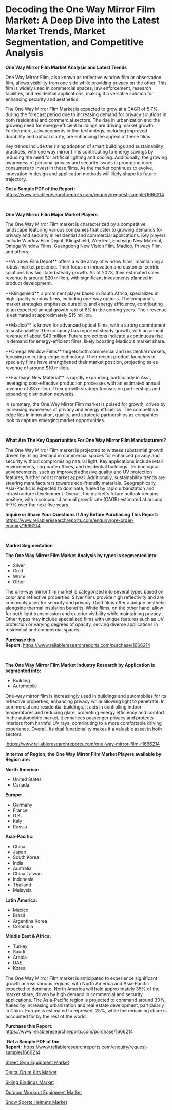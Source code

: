 <p><h1>Decoding the One Way Mirror Film Market: A Deep Dive into the Latest Market Trends, Market Segmentation, and Competitive Analysis</h1></p><p><strong>One Way Mirror Film Market Analysis and Latest Trends</strong></p>
<p><p>One Way Mirror Film, also known as reflective window film or observation film, allows visibility from one side while providing privacy on the other. This film is widely used in commercial spaces, law enforcement, research facilities, and residential applications, making it a versatile solution for enhancing security and aesthetics. </p><p>The One Way Mirror Film Market is expected to grow at a CAGR of 5.7% during the forecast period due to increasing demand for privacy solutions in both residential and commercial sectors. The rise in urbanization and the growing need for energy-efficient buildings are driving market growth. Furthermore, advancements in film technology, including improved durability and optical clarity, are enhancing the appeal of these films.</p><p>Key trends include the rising adoption of smart buildings and sustainability practices, with one way mirror films contributing to energy savings by reducing the need for artificial lighting and cooling. Additionally, the growing awareness of personal privacy and security issues is prompting more consumers to invest in these films. As the market continues to evolve, innovation in design and application methods will likely shape its future trajectory.</p></p>
<p><strong>Get a Sample PDF of the Report:&nbsp;</strong> <a href="https://www.reliableresearchreports.com/enquiry/request-sample/1666214?utm_campaign=10&utm_medium=2&utm_source=Github&utm_content=ia&utm_term=09022025&utm_id=one-way-mirror-film">https://www.reliableresearchreports.com/enquiry/request-sample/1666214</a></p>
<p>&nbsp;</p>
<p><strong>One Way Mirror Film Major Market Players</strong></p>
<p><p>The One Way Mirror Film market is characterized by a competitive landscape featuring various companies that cater to growing demands for privacy and security in residential and commercial applications. Key players include Window Film Depot, Klingshield, WeeTect, Eachsign New Material, Omega Window Films, Guangdong New Vision Film, Madico, Privacy Film, and others.</p><p>**Window Film Depot** offers a wide array of window films, maintaining a robust market presence. Their focus on innovation and customer-centric solutions has facilitated steady growth. As of 2023, their estimated sales revenue is around $20 million, with significant investments planned in product development.</p><p>**Klingshield**, a prominent player based in South Africa, specializes in high-quality window films, including one-way options. The company's market strategies emphasize durability and energy efficiency, contributing to an expected annual growth rate of 8% in the coming years. Their revenue is estimated at approximately $15 million.</p><p>**Madico** is known for advanced optical films, with a strong commitment to sustainability. The company has reported steady growth, with an annual revenue of about $40 million. Future projections indicate a continuous rise in demand for energy-efficient films, likely boosting Madico's market share.</p><p>**Omega Window Films** targets both commercial and residential markets, focusing on cutting-edge technology. Their recent product launches in specialty films have strengthened their market position, projecting sales revenue of around $10 million.</p><p>**Eachsign New Material** is rapidly expanding, particularly in Asia, leveraging cost-effective production processes with an estimated annual revenue of $8 million. Their growth strategy focuses on partnerships and expanding distribution networks.</p><p>In summary, the One Way Mirror Film market is poised for growth, driven by increasing awareness of privacy and energy efficiency. The competitive edge lies in innovation, quality, and strategic partnerships as companies look to capture emerging market opportunities.</p></p>
<p>&nbsp;</p>
<p><strong>What Are The Key Opportunities For One Way Mirror Film Manufacturers?</strong></p>
<p><p>The One Way Mirror Film market is projected to witness substantial growth, driven by rising demand in commercial spaces for enhanced privacy and security without compromising natural light. Key applications include retail environments, corporate offices, and residential buildings. Technological advancements, such as improved adhesive quality and UV protection features, further boost market appeal. Additionally, sustainability trends are steering manufacturers towards eco-friendly materials. Geographically, Asia-Pacific is expected to dominate, fueled by rapid urbanization and infrastructure development. Overall, the market's future outlook remains positive, with a compound annual growth rate (CAGR) estimated at around 5-7% over the next five years.</p></p>
<p><strong>Inquire or Share Your Questions If Any Before Purchasing This Report:</strong> <a href="https://www.reliableresearchreports.com/enquiry/pre-order-enquiry/1666214?utm_campaign=10&utm_medium=2&utm_source=Github&utm_content=ia&utm_term=09022025&utm_id=one-way-mirror-film">https://www.reliableresearchreports.com/enquiry/pre-order-enquiry/1666214</a></p>
<p>&nbsp;</p>
<p><strong>Market Segmentation</strong></p>
<p><strong>The One Way Mirror Film Market Analysis by types is segmented into:</strong></p>
<p><ul><li>Silver</li><li>Gold</li><li>White</li><li>Other</li></ul></p>
<p><p>The one-way mirror film market is categorized into several types based on color and reflective properties. Silver films provide high reflectivity and are commonly used for security and privacy. Gold films offer a unique aesthetic alongside thermal insulation benefits. White films, on the other hand, allow for both light transmission and exterior visibility while maintaining privacy. Other types may include specialized films with unique features such as UV protection or varying degrees of opacity, serving diverse applications in residential and commercial spaces.</p></p>
<p><strong>Purchase this Report:&nbsp;</strong><a href="https://www.reliableresearchreports.com/purchase/1666214?utm_campaign=10&utm_medium=2&utm_source=Github&utm_content=ia&utm_term=09022025&utm_id=one-way-mirror-film">https://www.reliableresearchreports.com/purchase/1666214</a></p>
<p>&nbsp;</p>
<p><strong>The One Way Mirror Film Market Industry Research by Application is segmented into:</strong></p>
<p><ul><li>Building</li><li>Automobile</li></ul></p>
<p><p>One-way mirror film is increasingly used in buildings and automobiles for its reflective properties, enhancing privacy while allowing light to penetrate. In commercial and residential buildings, it aids in controlling indoor temperatures and reducing glare, promoting energy efficiency and comfort. In the automobile market, it enhances passenger privacy and protects interiors from harmful UV rays, contributing to a more comfortable driving experience. Overall, its dual functionality makes it a valuable asset in both sectors.</p></p>
<p><a href="https://www.reliableresearchreports.com/one-way-mirror-film-r1666214?utm_campaign=10&utm_medium=2&utm_source=Github&utm_content=ia&utm_term=09022025&utm_id=one-way-mirror-film">&nbsp;https://www.reliableresearchreports.com/one-way-mirror-film-r1666214</a></p>
<p><strong>In terms of Region, the One Way Mirror Film Market Players available by Region are:</strong></p>
<p>
    <p> <strong> North America: </strong>
        <ul>
            <li>United States</li>
            <li>Canada</li>
        </ul>
        </p> 
    <p> <strong> Europe: </strong>
        <ul>
            <li>Germany</li>
            <li>France</li>
            <li>U.K.</li>
            <li>Italy</li>
            <li>Russia</li>
        </ul>
        </p> 
    <p> <strong> Asia-Pacific: </strong>
        <ul>
            <li>China</li>
            <li>Japan</li>
            <li>South Korea</li>
            <li>India</li>
            <li>Australia</li>
            <li>China Taiwan</li>
            <li>Indonesia</li>
            <li>Thailand</li>
            <li>Malaysia</li>
        </ul>
        </p> 
    <p> <strong> Latin America: </strong>
        <ul>
            <li>Mexico</li>
            <li>Brazil</li>
            <li>Argentina Korea</li>
            <li>Colombia</li>
        </ul>
        </p> 
    <p> <strong> Middle East & Africa: </strong>
        <ul>
            <li>Turkey</li>
            <li>Saudi</li>
            <li>Arabia</li>
            <li>UAE</li>
            <li>Korea</li>
        </ul>
    </p>
    </p>
<p><p>The One Way Mirror Film market is anticipated to experience significant growth across various regions, with North America and Asia-Pacific expected to dominate. North America will hold approximately 35% of the market share, driven by high demand in commercial and security applications. The Asia-Pacific region is projected to command around 30%, fueled by increasing urbanization and real estate development, particularly in China. Europe is estimated to represent 25%, while the remaining share is accounted for by the rest of the world.</p></p>
<p><strong>Purchase this Report: </strong><a href="https://www.reliableresearchreports.com/purchase/1666214?utm_campaign=10&utm_medium=2&utm_source=Github&utm_content=ia&utm_term=09022025&utm_id=one-way-mirror-film">https://www.reliableresearchreports.com/purchase/1666214</a></p>
<p>&nbsp;<strong>Get a Sample PDF of the Report:&nbsp;&nbsp;</strong><a href="https://www.reliableresearchreports.com/enquiry/request-sample/1666214?utm_campaign=10&utm_medium=2&utm_source=Github&utm_content=ia&utm_term=09022025&utm_id=one-way-mirror-film">https://www.reliableresearchreports.com/enquiry/request-sample/1666214</a></p>
<p><strong></strong></p>
<p><p><a href="https://github.com/berbelsagwan/Market-Research-Report-List-1/blob/main/street-gym-equipment-market.md?utm_campaign=10&utm_medium=2&utm_source=Github&utm_content=ia&utm_term=09022025&utm_id=one-way-mirror-film">Street Gym Equipment Market</a></p><p><a href="https://github.com/anuellaruska/Market-Research-Report-List-1/blob/main/digital-drum-kits-market.md?utm_campaign=10&utm_medium=2&utm_source=Github&utm_content=ia&utm_term=09022025&utm_id=one-way-mirror-film">Digital Drum Kits Market</a></p><p><a href="https://github.com/waverlyam689/Market-Research-Report-List-1/blob/main/skiing-bindings-market.md?utm_campaign=10&utm_medium=2&utm_source=Github&utm_content=ia&utm_term=09022025&utm_id=one-way-mirror-film">Skiing Bindings Market</a></p><p><a href="https://github.com/boyermaragaret8392/Market-Research-Report-List-1/blob/main/outdoor-workout-equipment-market.md?utm_campaign=10&utm_medium=2&utm_source=Github&utm_content=ia&utm_term=09022025&utm_id=one-way-mirror-film">Outdoor Workout Equipment Market</a></p><p><a href="https://github.com/tselahiara/Market-Research-Report-List-1/blob/main/snow-sports-helmets-market.md?utm_campaign=10&utm_medium=2&utm_source=Github&utm_content=ia&utm_term=09022025&utm_id=one-way-mirror-film">Snow Sports Helmets Market</a></p></p>